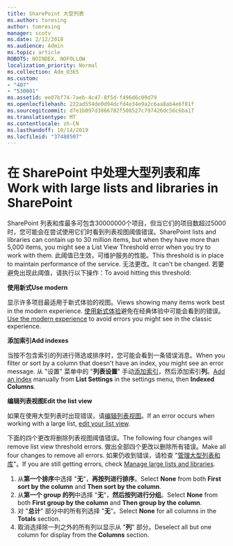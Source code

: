 ```yaml
---
title: SharePoint 大型列表
ms.author: toresing
author: tomresing
manager: scotv
ms.date: 2/12/2018
ms.audience: Admin
ms.topic: article
ROBOTS: NOINDEX, NOFOLLOW
localization_priority: Normal
ms.collection: Adm_O365
ms.custom:
- "407"
- "530001"
ms.assetid: ee07bf74-7aeb-4c47-8f5d-f496d6c09d79
ms.openlocfilehash: 222ad554de0d94dcfd4e34e9a2c6aa8ab4e6f81f
ms.sourcegitcommit: d7e1b097d3866782f508527c797426dc56c6ba17
ms.translationtype: MT
ms.contentlocale: zh-CN
ms.lasthandoff: 10/14/2019
ms.locfileid: "37488507"
---
```

# <a name="work-with-large-lists-and-libraries-in-sharepoint"></a><span data-ttu-id="0950e-102">在 SharePoint 中处理大型列表和库</span><span class="sxs-lookup"><span data-stu-id="0950e-102">Work with large lists and libraries in SharePoint</span></span>

<span data-ttu-id="0950e-103">SharePoint 列表和库最多可包含30000000个项目，但当它们的项目数超过5000时，您可能会在尝试使用它们时看到列表视图阈值错误。</span><span class="sxs-lookup"><span data-stu-id="0950e-103">SharePoint lists and libraries can contain up to 30 million items, but when they have more than 5,000 items, you might see a List View Threshold error when you try to work with them.</span></span> <span data-ttu-id="0950e-104">此阈值已生效，可维护服务的性能。</span><span class="sxs-lookup"><span data-stu-id="0950e-104">This threshold is in place to maintain performance of the service.</span></span> <span data-ttu-id="0950e-105">无法更改。</span><span class="sxs-lookup"><span data-stu-id="0950e-105">It can't be changed.</span></span> <span data-ttu-id="0950e-106">若要避免出现此阈值，请执行以下操作：</span><span class="sxs-lookup"><span data-stu-id="0950e-106">To avoid hitting this threshold:</span></span>

<span data-ttu-id="0950e-107">**使用新式**</span><span class="sxs-lookup"><span data-stu-id="0950e-107">**Use modern**</span></span>

<span data-ttu-id="0950e-108">显示许多项目最适用于新式体验的视图。</span><span class="sxs-lookup"><span data-stu-id="0950e-108">Views showing many items work best in the modern experience.</span></span> <span data-ttu-id="0950e-109">[使用新式体验](https://support.office.com/article/66dac24b-4177-4775-bf50-3d267318caa9)避免在经典体验中可能会看到的错误。</span><span class="sxs-lookup"><span data-stu-id="0950e-109">[Use the modern experience](https://support.office.com/article/66dac24b-4177-4775-bf50-3d267318caa9) to avoid errors you might see in the classic experience.</span></span>

<span data-ttu-id="0950e-110">**添加索引**</span><span class="sxs-lookup"><span data-stu-id="0950e-110">**Add indexes**</span></span>

<span data-ttu-id="0950e-111">当按不包含索引的列进行筛选或排序时，您可能会看到一条错误消息。</span><span class="sxs-lookup"><span data-stu-id="0950e-111">When you filter or sort by a column that doesn't have an index, you might see an error message.</span></span> <span data-ttu-id="0950e-112">从 "设置" 菜单中的 "**列表设置**" 手动[添加索引](https://support.office.com/article/f3f00554-b7dc-44d1-a2ed-d477eac463b0)，然后添加索引**列**。</span><span class="sxs-lookup"><span data-stu-id="0950e-112">[Add an index](https://support.office.com/article/f3f00554-b7dc-44d1-a2ed-d477eac463b0) manually from **List Settings** in the settings menu, then **Indexed Columns**.</span></span>

<span data-ttu-id="0950e-113">**编辑列表视图**</span><span class="sxs-lookup"><span data-stu-id="0950e-113">**Edit the list view**</span></span>

<span data-ttu-id="0950e-114">如果在使用大型列表时出现错误，请[编辑列表视图](https://support.office.com/article/15916903-e79a-423f-b4e2-02d37e1ff372)。</span><span class="sxs-lookup"><span data-stu-id="0950e-114">If an error occurs when working with a large list, [edit your list view](https://support.office.com/article/15916903-e79a-423f-b4e2-02d37e1ff372).</span></span>

<span data-ttu-id="0950e-115">下面的四个更改将删除列表视图阈值错误。</span><span class="sxs-lookup"><span data-stu-id="0950e-115">The following four changes will remove list view threshold errors.</span></span> <span data-ttu-id="0950e-116">做出全部四个更改以删除所有错误。</span><span class="sxs-lookup"><span data-stu-id="0950e-116">Make all four changes to remove all errors.</span></span> <span data-ttu-id="0950e-117">如果仍收到错误，请检查 "[管理大型列表和库](https://support.office.com/article/B8588DAE-9387-48C2-9248-C24122F07C59)"。</span><span class="sxs-lookup"><span data-stu-id="0950e-117">If you are still getting errors, check [Manage large lists and libraries](https://support.office.com/article/B8588DAE-9387-48C2-9248-C24122F07C59).</span></span>

1. <span data-ttu-id="0950e-118">从**第一个排序**中选择 "**无**"，**再按列进行排序**。</span><span class="sxs-lookup"><span data-stu-id="0950e-118">Select **None** from both **First sort by the column** and **Then sort by the column**.</span></span>
2. <span data-ttu-id="0950e-119">从**第一个 group 的列**中选择 "**无**"，**然后按列进行分组**。</span><span class="sxs-lookup"><span data-stu-id="0950e-119">Select **None** from both **First group by the column** and **Then group by the column**.</span></span>
3. <span data-ttu-id="0950e-120">对 "**总计**" 部分中的所有列选择 "**无**"。</span><span class="sxs-lookup"><span data-stu-id="0950e-120">Select **None** for all columns in the **Totals** section.</span></span>
4. <span data-ttu-id="0950e-121">取消选择除一列之外的所有列以显示从 "**列**" 部分。</span><span class="sxs-lookup"><span data-stu-id="0950e-121">Deselect all but one column for display from the **Columns** section.</span></span>

